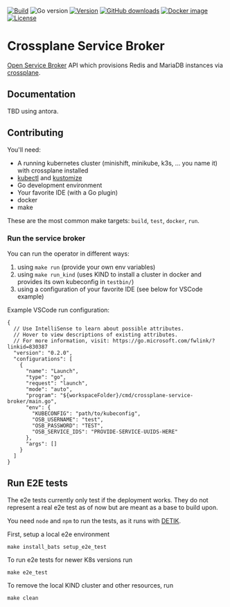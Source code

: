 [![Build](https://img.shields.io/github/workflow/status/vshn/crossplane-service-broker/Pull%20Request)][build]
![Go version](https://img.shields.io/github/go-mod/go-version/vshn/crossplane-service-broker)
[![Version](https://img.shields.io/github/v/release/vshn/crossplane-service-broker)][releases]
[![GitHub downloads](https://img.shields.io/github/downloads/vshn/crossplane-service-broker/total)][releases]
[![Docker image](https://img.shields.io/docker/pulls/vshn/crossplane-service-broker)][dockerhub]
[![License](https://img.shields.io/github/license/vshn/crossplane-service-broker)][license]

# Crossplane Service Broker

[Open Service Broker](https://github.com/openservicebrokerapi/servicebroker) API which provisions
Redis and MariaDB instances via [crossplane](https://crossplane.io/).

## Documentation

TBD using antora.

## Contributing

You'll need:

- A running kubernetes cluster (minishift, minikube, k3s, ... you name it) with crossplane installed
- [kubectl](https://kubernetes.io/docs/tasks/tools/install-kubectl/) and [kustomize](https://kubernetes-sigs.github.io/kustomize/installation/)
- Go development environment
- Your favorite IDE (with a Go plugin)
- docker
- make

These are the most common make targets: `build`, `test`, `docker`, `run`.

### Run the service broker

You can run the operator in different ways:

1. using `make run` (provide your own env variables)
1. using `make run_kind` (uses KIND to install a cluster in docker and provides its own kubeconfig in `testbin/`)
1. using a configuration of your favorite IDE (see below for VSCode example)

Example VSCode run configuration:

```
{
  // Use IntelliSense to learn about possible attributes.
  // Hover to view descriptions of existing attributes.
  // For more information, visit: https://go.microsoft.com/fwlink/?linkid=830387
  "version": "0.2.0",
  "configurations": [
    {
      "name": "Launch",
      "type": "go",
      "request": "launch",
      "mode": "auto",
      "program": "${workspaceFolder}/cmd/crossplane-service-broker/main.go",
      "env": {
        "KUBECONFIG": "path/to/kubeconfig",
        "OSB_USERNAME": "test",
        "OSB_PASSWORD": "TEST",
        "OSB_SERVICE_IDS": "PROVIDE-SERVICE-UUIDS-HERE"
      },
      "args": []
    }
  ]
}
```

## Run E2E tests

The e2e tests currently only test if the deployment works. They do not represent a real
e2e test as of now but are meant as a base to build upon.

You need `node` and `npm` to run the tests, as it runs with [DETIK][detik].

First, setup a local e2e environment
```
make install_bats setup_e2e_test
```

To run e2e tests for newer K8s versions run
```
make e2e_test
```

To remove the local KIND cluster and other resources, run
```
make clean
```

[build]: https://github.com/vshn/crossplane-service-broker/actions?query=workflow%3APull%20Request
[releases]: https://github.com/vshn/crossplane-service-broker/releases
[license]: https://github.com/vshn/crossplane-service-broker/blob/master/LICENSE
[dockerhub]: https://hub.docker.com/r/vshn/crossplane-service-broker
[detik]: https://github.com/bats-core/bats-detik
